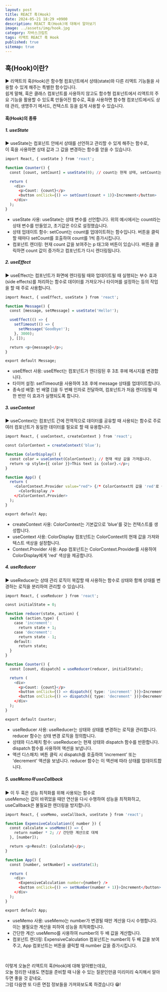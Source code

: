 ```yaml
---
layout: post
title: REACT 훅(Hook)
date: 2024-05-21 18:29 +0900
description: REACT 훅(Hook)에 대해서 알아보기
image: ../assets/img/hook.jpg
category: 자바스크립트
tags: 리액트 REACT 훅 Hook
published: true
sitemap: true
---
```


## 훅(Hook)이란?

▶ 리액트의 훅(Hook)은 함수형 컴포넌트에서 상태(state)와 다른 리액트 기능들을 사용할 수 있게 해주는 특별한 함수입니다.<br>
쉽게 말해, 훅은 클래스 컴포넌트를 사용하지 않고도 함수형 컴포넌트에서 리액트의 주요 기능을 활용할 수 있도록 만들어진 함수로, 훅을 사용하면 함수형 컴포넌트에서도 상태 관리, 생명주기 메서드, 컨텍스트 등을 쉽게 사용할 수 있습니다.

#### 훅(Hook)의 종류

##### 1. useState
▶ useState는 컴포넌트 안에서 상태를 선언하고 관리할 수 있게 해주는 함수로,<br>
이 훅을 사용하면 상태 값과 그 값을 변경하는 함수를 얻을 수 있습니다.

````R
import React, { useState } from 'react';

function Counter() {
  const [count, setCount] = useState(0); // count는 현재 상태, setCount는 count를 업데이트하는 함수

  return (
    <div>
      <p>Count: {count}</p>
      <button onClick={() => setCount(count + 1)}>Increment</button>
    </div>
  );
}
````

- useState 사용: useState는 상태 변수를 선언합니다. 위의 예시에서는 count라는 상태 변수를 만들었고, 초기값은 0으로 설정했습니다.
- 상태 업데이트 함수: setCount는 count를 업데이트하는 함수입니다. 버튼을 클릭할 때마다 setCount를 호출하여 count를 1씩 증가시킵니다.
- 컴포넌트 렌더링: 현재 count 값을 보여주는 p 태그와 버튼이 있습니다. 버튼을 클릭하면 count 값이 증가하고 컴포넌트가 다시 렌더링됩니다.

##### 2. useEffect
▶ useEffect는 컴포넌트가 화면에 렌더링될 때와 업데이트될 때 실행되는 부수 효과(side effects)를 처리하는 함수로 데이터를 가져오거나 타이머를 설정하는 등의 작업을 할 때 주로 사용합니다.

````R
import React, { useEffect, useState } from 'react';

function Message() {
  const [message, setMessage] = useState('Hello!');

  useEffect(() => {
    setTimeout(() => {
      setMessage('Goodbye!');
    }, 3000);
  }, []);

  return <p>{message}</p>;
}

export default Message;
````

- useEffect 사용: useEffect는 컴포넌트가 렌더링된 후 3초 후에 메시지를 변경합니다.
- 타이머 설정: setTimeout을 사용하여 3초 후에 message 상태를 업데이트합니다.
- 종속성 배열: 빈 배열 []을 두 번째 인자로 전달하여, 컴포넌트가 처음 렌더링될 때 한 번만 이 효과가 실행되도록 합니다.

##### 3. useContext
▶ useContext는 컴포넌트 간에 전역적으로 데이터를 공유할 때 사용되는 함수로 주로 여러 컴포넌트가 동일한 데이터를 필요로 할 때 유용합니다.

````R
import React, { useContext, createContext } from 'react';

const ColorContext = createContext('blue');

function ColorDisplay() {
  const color = useContext(ColorContext); // 현재 색상 값을 가져옵니다.
  return <p style={{ color }}>This text is {color}.</p>;
}

function App() {
  return (
    <ColorContext.Provider value="red"> {/* ColorContext의 값을 'red'로 설정 */}
      <ColorDisplay />
    </ColorContext.Provider>
  );
}

export default App;
````

- createContext 사용: ColorContext는 기본값으로 'blue'를 갖는 컨텍스트를 생성합니다.
- useContext 사용: ColorDisplay 컴포넌트는 ColorContext의 현재 값을 가져와 텍스트 색상을 설정합니다.
- Context.Provider 사용: App 컴포넌트는 ColorContext.Provider를 사용하여 ColorDisplay에게 'red' 색상을 제공합니다.

##### 4. useReducer
▶ useReducer는 상태 관리 로직이 복잡할 때 사용하는 함수로 상태와 함께 상태를 변경하는 로직을 분리하여 관리할 수 있습니다.

````R
import React, { useReducer } from 'react';

const initialState = 0;

function reducer(state, action) {
  switch (action.type) {
    case 'increment':
      return state + 1;
    case 'decrement':
      return state - 1;
    default:
      return state;
  }
}

function Counter() {
  const [count, dispatch] = useReducer(reducer, initialState);

  return (
    <div>
      <p>Count: {count}</p>
      <button onClick={() => dispatch({ type: 'increment' })}>Increment</button>
      <button onClick={() => dispatch({ type: 'decrement' })}>Decrement</button>
    </div>
  );
}

export default Counter;
````

- useReducer 사용: useReducer는 상태와 상태를 변경하는 로직을 관리합니다. reducer 함수는 상태 변경 로직을 정의합니다.
- 상태와 디스패치 함수: useReducer는 현재 상태와 dispatch 함수를 반환합니다. dispatch 함수를 사용하여 액션을 보냅니다.
- 액션 디스패치: 버튼 클릭 시 dispatch를 호출하여 'increment' 또는 'decrement' 액션을 보냅니다. reducer 함수는 이 액션에 따라 상태를 업데이트합니다.

##### 5. useMemo와 useCallback
▶ 이 두 훅은 성능 최적화를 위해 사용되는 함수로<br>
useMemo는 값이 바뀌었을 때만 연산을 다시 수행하여 성능을 최적화하고, useCallback은 불필요한 렌더링을 방지합니다.

````R
import React, { useMemo, useCallback, useState } from 'react';

function ExpensiveCalculation({ number }) {
  const calculate = useMemo(() => {
    return number * 2; // 간단한 계산으로 대체
  }, [number]);

  return <p>Result: {calculate}</p>;
}

function App() {
  const [number, setNumber] = useState(1);

  return (
    <div>
      <ExpensiveCalculation number={number} />
      <button onClick={() => setNumber(number + 1)}>Increment</button>
    </div>
  );
}

export default App;
````

- useMemo 사용: useMemo는 number가 변경될 때만 계산을 다시 수행합니다. 이는 불필요한 계산을 피하여 성능을 최적화합니다.
- 간단한 계산: useMemo를 사용하여 number의 두 배 값을 계산합니다.
- 컴포넌트 렌더링: ExpensiveCalculation 컴포넌트는 number의 두 배 값을 보여주고, App 컴포넌트는 버튼을 클릭할 때 number 값을 증가시킵니다.

<br>

이렇게 오늘은 리액트의 훅(Hook)에 대해 알아봤는데요,<br>
오늘 정리한 내용도 면접을 준비할 때 나올 수 있는 질문인만큼 미리미리 숙지해서 알아두면 좋을 것 같네요.<br>
그럼 다음엔 또 다른 면접 정보들을 가져와보도록 하겠습니다 😁!